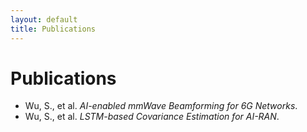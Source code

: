 ```yaml
---
layout: default
title: Publications
---
```


# Publications
- Wu, S., et al. *AI-enabled mmWave Beamforming for 6G Networks*.  
- Wu, S., et al. *LSTM-based Covariance Estimation for AI-RAN*.  
